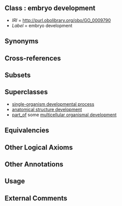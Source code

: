 
## Class : embryo development

 * *IRI* = http://purl.obolibrary.org/obo/GO_0009790
 * *Label* = embryo development

## Synonyms


## Cross-references


## Subsets


## Superclasses

 * [single-organism developmental process](../../GO/67/GO_0044767.md)
 * [anatomical structure development](../../GO/56/GO_0048856.md)
 * [part_of](../../BFO/50/BFO_0000050.md) some [multicellular organismal development](../../GO/75/GO_0007275.md)

## Equivalencies


## Other Logical Axioms


## Other Annotations


## Usage


## External Comments

